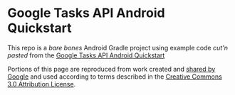 # Google Tasks API Android Quickstart

This repo is a _bare bones_ Android Gradle project using example code _cut'n pasted_ from the [Google Tasks API Android Quickstart](
https://developers.google.com/google-apps/tasks/quickstart/android)

Portions of this page are reproduced from work created and [shared by Google](https://developers.google.com/readme/policies/) and used according to terms described in the [Creative Commons 3.0 Attribution License](http://creativecommons.org/licenses/by/3.0/).
